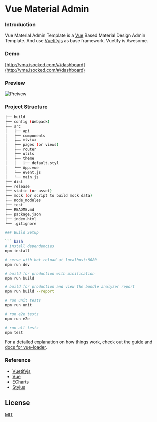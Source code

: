 # Vue Material Admin

### Introduction

Vue Material Admin Template is a [Vue](https://vuejs.org/index.html/) Based Material Design Admin Template.
And use [Vuetifyjs](https://vuetifyjs.com/) as base framework.
Vuetify is Awesome.

### Demo

[http://vma.isocked.com/#/dashboard](http://vma.isocked.com/#/dashboard)

### Preview

![Preivew](http://vma.isocked.com//static/preview/01_preview.png)

###

### Project Structure

````bash
├── build
├── config (Webpack)
├── src
│   ├── api
│   ├── components
│   ├── mixins
│   ├── pages (or views)
│   ├── router
│   ├── utils
│   ├── theme
│   │   ├── default.styl
│   └── App.vue
│   └── event.js
│   └── main.js
├── dist
├── release
├── static (or asset)
├── mock (or script to build mock data)
├── node_modules
├── test
├── README.md
├── package.json
├── index.html
└── .gitignore

### Build Setup

``` bash
# install dependencies
npm install

# serve with hot reload at localhost:8080
npm run dev

# build for production with minification
npm run build

# build for production and view the bundle analyzer report
npm run build --report

# run unit tests
npm run unit

# run e2e tests
npm run e2e

# run all tests
npm test
````

For a detailed explanation on how things work, check out the [guide](http://vuejs-templates.github.io/webpack/) and [docs for vue-loader](http://vuejs.github.io/vue-loader).

### Reference

- [Vuetifyjs](https://vuetifyjs.com/)
- [Vue](https://vuejs.org/index.html/)
- [ECharts](http://echarts.baidu.com/option.html)
- [Stylus](http://stylus-lang.com/)

## License

[MIT](https://github.com/tookit/vue-material-admin/blob/master/LICENSE)
